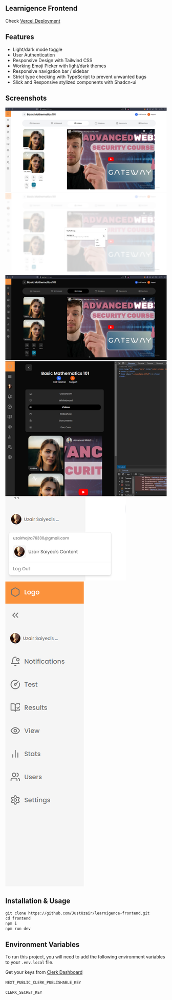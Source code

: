 ## Learnigence Frontend

Check [Vercel Deployment](https://linktodocumentation)

## Features

- Light/dark mode toggle
- User Authentication
- Responsive Design with Tailwind CSS
- Working Emoji Picker with light/dark themes
- Responsive navigation bar / sidebar
- Strict type checking with TypeScript to prevent unwanted bugs
- Slick and Responsive stylized components with Shadcn-ui

## Screenshots

![1](https://raw.githubusercontent.com/JustUzair/learnigence-frontend/master/Screenshots/1.png)
![2](https://raw.githubusercontent.com/JustUzair/learnigence-frontend/master/Screenshots/2.png)
![3](https://raw.githubusercontent.com/JustUzair/learnigence-frontend/master/Screenshots/3.png)
![4](https://raw.githubusercontent.com/JustUzair/learnigence-frontend/master/Screenshots/4.png)
![5](https://raw.githubusercontent.com/JustUzair/learnigence-frontend/master/Screenshots/user-auth.png)
![6](https://raw.githubusercontent.com/JustUzair/learnigence-frontend/master/Screenshots/nav.png)

## Installation & Usage

```
git clone https://github.com/JustUzair/learnigence-frontend.git
cd frontend
npm i
npm run dev
```

## Environment Variables

To run this project, you will need to add the following environment variables to your `.env.local` file.

Get your keys from [Clerk Dashboard](https://dashboard.clerk.com/)

`NEXT_PUBLIC_CLERK_PUBLISHABLE_KEY`

`CLERK_SECRET_KEY`
